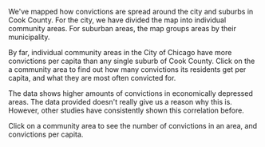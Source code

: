 We've mapped how convictions are spread around the city and suburbs in Cook County. For the city, we have divided the map into individual community areas. For suburban areas, the map groups areas by their municipality.

By far, individual community areas in the City of Chicago have more convictions per capita than any single suburb of Cook County.  Click on the a community area to find out how many convictions its residents get per capita, and what they are most often convicted for. 

The data shows higher amounts of convictions in economically depressed areas. The data provided doesn't really give us a reason why this is. However, other studies have consistently shown this correlation before. 

Click on a community area to see the number of convictions in an area, and convictions per capita. 
